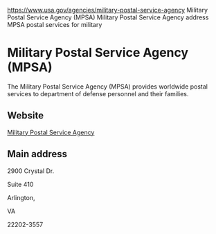 

https://www.usa.gov/agencies/military-postal-service-agency
Military Postal Service Agency (MPSA)
Military Postal Service Agency address
MPSA postal services for military

Military Postal Service Agency (MPSA)
======================================

The Military Postal Service Agency (MPSA) provides worldwide postal services to department of defense personnel and their families.

Website
-------

[Military Postal Service Agency](https://www.hrc.army.mil/content/Military%20Postal%20Service%20Agency%20(MPSA))

Main address
------------

2900 Crystal Dr.

Suite 410

Arlington,

VA

22202-3557

